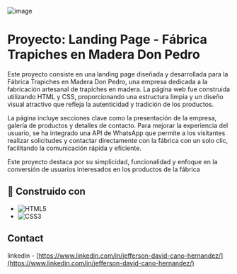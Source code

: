 ![image](https://github.com/JeffersonD-art/Web-Trapiches/assets/71351421/a14cfaaf-d739-4a8c-bf33-c12d593d94fa)

# Proyecto: Landing Page - Fábrica Trapiches en Madera Don Pedro

Este proyecto consiste en una landing page diseñada y desarrollada para la Fábrica Trapiches en Madera Don Pedro, una empresa dedicada a la fabricación artesanal de trapiches en madera. La página web fue construida utilizando HTML y CSS, proporcionando una estructura limpia y un diseño visual atractivo que refleja la autenticidad y tradición de los productos.

La página incluye secciones clave como la presentación de la empresa, galería de productos y detalles de contacto. Para mejorar la experiencia del usuario, se ha integrado una API de WhatsApp que permite a los visitantes realizar solicitudes y contactar directamente con la fábrica con un solo clic, facilitando la comunicación rápida y eficiente.

Este proyecto destaca por su simplicidad, funcionalidad y enfoque en la conversión de usuarios interesados en los productos de la fábrica


<!-- ##  👉[Mira el proyecto aquí](https://jeffersond-art.github.io/one-challenge-encriptador-texto/)👈 -->

## 🔧 Construido con 

* ![HTML5](https://img.shields.io/badge/html5-%23E34F26.svg?style=for-the-badge&logo=html5&logoColor=white)
* ![CSS3](https://img.shields.io/badge/css3-%231572B6.svg?style=for-the-badge&logo=css3&logoColor=white)
<!-- * ![JavaScript](https://img.shields.io/badge/javascript-%23323330.svg?style=for-the-badge&logo=javascript&logoColor=%23F7DF1E) -->




## Contact

linkedin - [https://www.linkedin.com/in/jefferson-david-cano-hernandez/](https://www.linkedin.com/in/jefferson-david-cano-hernandez/) 

